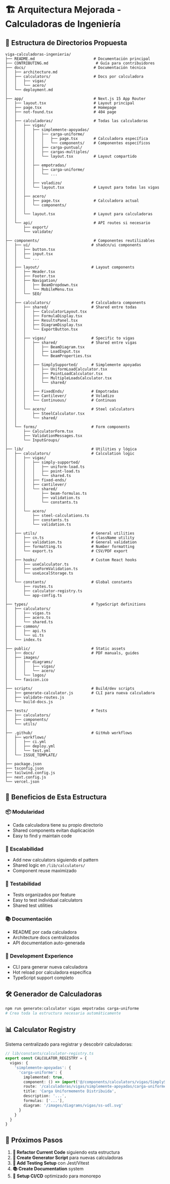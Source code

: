 # 🏗️ Arquitectura Mejorada - Calculadoras de Ingeniería

## 📁 Estructura de Directorios Propuesta

```
viga-calculadoras-ingenieria/
├── README.md                          # Documentación principal
├── CONTRIBUTING.md                     # Guía para contribuidores
├── docs/                              # Documentación técnica
│   ├── architecture.md
│   ├── calculators/                   # Docs por calculadora
│   │   ├── vigas/
│   │   └── acero/
│   └── deployment.md
│
├── app/                               # Next.js 15 App Router
│   ├── layout.tsx                     # Layout principal
│   ├── page.tsx                       # Homepage
│   ├── not-found.tsx                  # 404 page
│   │
│   ├── calculadoras/                  # Todas las calculadoras
│   │   ├── vigas/
│   │   │   ├── simplemente-apoyadas/
│   │   │   │   ├── carga-uniforme/
│   │   │   │   │   ├── page.tsx       # Calculadora específica
│   │   │   │   │   └── components/    # Componentes específicos
│   │   │   │   ├── carga-puntual/
│   │   │   │   ├── cargas-multiples/
│   │   │   │   └── layout.tsx         # Layout compartido
│   │   │   │
│   │   │   ├── empotradas/
│   │   │   │   ├── carga-uniforme/
│   │   │   │   └── ...
│   │   │   │
│   │   │   ├── voladizo/
│   │   │   └── layout.tsx             # Layout para todas las vigas
│   │   │
│   │   ├── acero/
│   │   │   ├── page.tsx               # Calculadora actual
│   │   │   └── components/
│   │   │
│   │   └── layout.tsx                 # Layout para calculadoras
│   │
│   └── api/                           # API routes si necesario
│       ├── export/
│       └── validate/
│
├── components/                        # Componentes reutilizables
│   ├── ui/                           # shadcn/ui components
│   │   ├── button.tsx
│   │   ├── input.tsx
│   │   └── ...
│   │
│   ├── layout/                       # Layout components
│   │   ├── Header.tsx
│   │   ├── Footer.tsx
│   │   ├── Navigation/
│   │   │   ├── BeamDropdown.tsx
│   │   │   └── MobileMenu.tsx
│   │   └── SEO/
│   │
│   ├── calculators/                  # Calculadora components
│   │   ├── shared/                   # Shared entre todas
│   │   │   ├── CalculatorLayout.tsx
│   │   │   ├── FormulaDisplay.tsx
│   │   │   ├── ResultsPanel.tsx
│   │   │   ├── DiagramDisplay.tsx
│   │   │   └── ExportButton.tsx
│   │   │
│   │   ├── vigas/                    # Specific to vigas
│   │   │   ├── shared/               # Shared entre vigas
│   │   │   │   ├── BeamDiagram.tsx
│   │   │   │   ├── LoadInput.tsx
│   │   │   │   └── BeamProperties.tsx
│   │   │   │
│   │   │   ├── SimplySupported/      # Simplemente apoyadas
│   │   │   │   ├── UniformLoadCalculator.tsx
│   │   │   │   ├── PointLoadCalculator.tsx
│   │   │   │   ├── MultipleLoadsCalculator.tsx
│   │   │   │   └── shared/
│   │   │   │
│   │   │   ├── FixedEnds/            # Empotradas
│   │   │   ├── Cantilever/           # Voladizo
│   │   │   └── Continuous/           # Continuas
│   │   │
│   │   └── acero/                    # Steel calculators
│   │       ├── SteelCalculator.tsx
│   │       └── shared/
│   │
│   └── forms/                        # Form components
│       ├── CalculatorForm.tsx
│       ├── ValidationMessages.tsx
│       └── InputGroups/
│
├── lib/                              # Utilities y lógica
│   ├── calculators/                  # Calculation logic
│   │   ├── vigas/
│   │   │   ├── simply-supported/
│   │   │   │   ├── uniform-load.ts
│   │   │   │   ├── point-load.ts
│   │   │   │   └── shared.ts
│   │   │   ├── fixed-ends/
│   │   │   ├── cantilever/
│   │   │   └── shared/
│   │   │       ├── beam-formulas.ts
│   │   │       ├── validation.ts
│   │   │       └── constants.ts
│   │   │
│   │   └── acero/
│   │       ├── steel-calculations.ts
│   │       ├── constants.ts
│   │       └── validation.ts
│   │
│   ├── utils/                        # General utilities
│   │   ├── cn.ts                     # className utility
│   │   ├── validation.ts             # General validation
│   │   ├── formatting.ts             # Number formatting
│   │   └── export.ts                 # CSV/PDF export
│   │
│   ├── hooks/                        # Custom React hooks
│   │   ├── useCalculator.ts
│   │   ├── useFormValidation.ts
│   │   └── useLocalStorage.ts
│   │
│   └── constants/                    # Global constants
│       ├── routes.ts
│       ├── calculator-registry.ts
│       └── app-config.ts
│
├── types/                            # TypeScript definitions
│   ├── calculators/
│   │   ├── vigas.ts
│   │   ├── acero.ts
│   │   └── shared.ts
│   ├── common/
│   │   ├── api.ts
│   │   └── ui.ts
│   └── index.ts
│
├── public/                           # Static assets
│   ├── docs/                         # PDF manuals, guides
│   ├── images/
│   │   ├── diagrams/
│   │   │   ├── vigas/
│   │   │   └── acero/
│   │   └── logos/
│   └── favicon.ico
│
├── scripts/                          # Build/dev scripts
│   ├── generate-calculator.js        # CLI para nueva calculadora
│   ├── validate-routes.js
│   └── build-docs.js
│
├── tests/                            # Tests
│   ├── calculators/
│   ├── components/
│   └── utils/
│
├── .github/                          # GitHub workflows
│   ├── workflows/
│   │   ├── ci.yml
│   │   ├── deploy.yml
│   │   └── test.yml
│   └── ISSUE_TEMPLATE/
│
├── package.json
├── tsconfig.json
├── tailwind.config.js
├── next.config.js
└── vercel.json
```

## 🎯 Beneficios de Esta Estructura

### 📦 **Modularidad**
- Cada calculadora tiene su propio directorio
- Shared components evitan duplicación
- Easy to find y maintain code

### 🔧 **Escalabilidad** 
- Add new calculators siguiendo el pattern
- Shared logic en `/lib/calculators/`
- Component reuse maximizado

### 🧪 **Testabilidad**
- Tests organizados por feature
- Easy to test individual calculators
- Shared test utilities

### 📚 **Documentación**
- README por cada calculadora
- Architecture docs centralizados
- API documentation auto-generada

### 🚀 **Development Experience**
- CLI para generar nueva calculadora
- Hot reload por calculadora específica
- TypeScript support completo

## 🛠️ Generador de Calculadoras

```bash
npm run generate:calculator vigas empotradas carga-uniforme
# Crea toda la estructura necesaria automáticamente
```

## 📊 Calculator Registry

Sistema centralizado para registrar y descobrir calculadoras:

```typescript
// lib/constants/calculator-registry.ts
export const CALCULATOR_REGISTRY = {
  vigas: {
    'simplemente-apoyadas': {
      'carga-uniforme': {
        implemented: true,
        component: () => import('@/components/calculators/vigas/SimplySupported/UniformLoadCalculator'),
        route: '/calculadoras/vigas/simplemente-apoyadas/carga-uniforme',
        title: 'Carga Uniformemente Distribuida',
        description: '...',
        formulas: ['...'],
        diagram: '/images/diagrams/vigas/ss-udl.svg'
      }
    }
  }
}
```

## 🎯 Próximos Pasos

1. **🔄 Refactor Current Code** siguiendo esta estructura
2. **📝 Create Generator Script** para nuevas calculadoras  
3. **🧪 Add Testing Setup** con Jest/Vitest
4. **📚 Create Documentation** system
5. **🚀 Setup CI/CD** optimizado para monorepo 